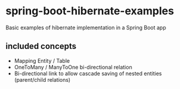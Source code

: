 # spring-boot-hibernate-examples
Basic examples of hibernate implementation in a Spring Boot app

## included concepts

* Mapping Entity / Table
* OneToMany / ManyToOne bi-directional relation
* Bi-directional link to allow cascade saving of nested entities (parent/child relations)

